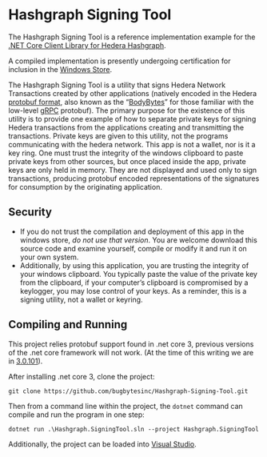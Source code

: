 # Hashgraph Signing Tool
The Hashgraph Signing Tool is a reference implementation example for the [.NET Core Client Library for Hedera Hashgraph](https://github.com/bugbytesinc/Hashgraph).

A compiled implementation is presently undergoing certification for inclusion in the [Windows Store](https://www.microsoft.com/en-us/store/apps/windows).

The Hashgraph Signing Tool is a utility that signs Hedera Network Transactions created by other applications (natively encoded in the Hedera [protobuf format](https://github.com/hashgraph/hedera-protobuf), also known as the “[BodyBytes](https://github.com/hashgraph/hedera-protobuf/blob/master/src/main/proto/Transaction.proto)” for those familiar with the low-level [gRPC](https://grpc.io/) protobuf).  The primary purpose for the existence of this utility is to provide one example of how to separate private keys for signing Hedera transactions from the applications creating and transmitting the transactions.  Private keys are given to this utility, not the programs communicating with the hedera network.  This app is not a wallet, nor is it a key ring.  One must trust the integrity of the windows clipboard to paste private keys from other sources, but once placed inside the app, private keys are only held in memory.  They are not displayed and used only to sign transactions, producing protobuf encoded representations of the signatures for consumption by the originating application.

## Security
- If you do not trust the compilation and deployment of this app in the windows store, _do not use that version_.  You are welcome download this source code and examine yourself, compile or modify it and run it on your own system.
- Additionally, by using this application, you are trusting the integrity of your windows clipboard.  You typically paste the value of the private key from the clipboard, if your computer’s clipboard is compromised by a keylogger, you may lose control of your keys.  As a reminder, this is a signing utility, not a wallet or keyring.

## Compiling and Running

This project relies protobuf support found in .net core 3, previous versions of the .net core framework will not work. (At the time of this writing we are in [3.0.101](https://dotnet.microsoft.com/download/dotnet-core/3.0)).

After installing .net core 3, clone the project:
```
git clone https://github.com/bugbytesinc/Hashgraph-Signing-Tool.git 
```
Then from a command line within the project, the `dotnet` command can compile and run the program in one step:
```
dotnet run .\Hashgraph.SigningTool.sln --project Hashgraph.SigningTool
```
Additionally, the project can be loaded into [Visual Studio](https://visualstudio.microsoft.com/).